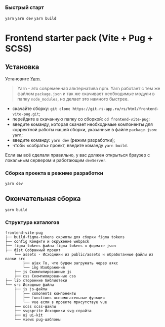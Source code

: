 ### Быстрый старт

`yarn`
`yarn dev`
`yarn build`

# Frontend starter pack (Vite + Pug + SCSS)

## Установка

Установите [Yarn](https://yarnpkg.com/en/docs/install).

> Yarn - это современная альтернатива npm. Yarn работает с тем же файлом `package.json` и так же скачивает необходимые модули в папку `node_modules`, но делает это намного быстрее.

- скачайте сборку: `git clone https://git.rs-app.ru/rs/html/frontend-vite-pug.git`;
- перейдите в скачанную папку со сборкой: `cd frontend-vite-pug`;
- введите команду, которая скачает необходимые компоненты для корректной работы нашей сборки, указанные в файле `package.json`: `yarn`;
- введите команду: `yarn dev` (режим разработки);
- чтобы «собрать» проект, введите команду `yarn build`.

Если вы всё сделали правильно, у вас должен открыться браузер с локальным сервером и работающим `devServer`.

### Сборка проекта в режиме разработки

`yarn dev`

## Окончательная сборка

`yarn build`

### Структура каталогов

```
frontend-vite-pug
├── build-figma-tokens скрипты для сборки figma tokens
├── config Конфиги и окружение webpack
├── figma-tokens файлы figma tokens в формате json
├── dist Собранный проект
    └── assets - Исходники из public/assets и обработанные файлы из папки src
        ├── ajax То, что будем загружать через аякс
        └── img Изображения
    ├── js Скомпилированные js
    ├── css Скомпилированные css
├── lib сторонние библиотеки
└── src Исходные файлы
    ├── js js-файлы
    │   ├── comonents компоненты
    │   ├── functions вспомогательные функции
    │   └── vue если в проекте присутствуе vue
    ├── scss scss-файлы
    ├── svgsprite Исходники svg-спрайта
    ├── ui ui-kit
    └── views pug-шаблоны
```

